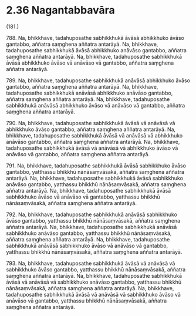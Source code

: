 # 2.36 Nagantabbavāra

(181.)

788\. Na, bhikkhave, tadahuposathe sabhikkhukā āvāsā abhikkhuko āvāso gantabbo, aññatra saṃghena aññatra antarāyā. Na, bhikkhave, tadahuposathe sabhikkhukā āvāsā abhikkhuko anāvāso gantabbo, aññatra saṃghena aññatra antarāyā. Na, bhikkhave, tadahuposathe sabhikkhukā āvāsā abhikkhuko āvāso vā anāvāso vā gantabbo, aññatra saṃghena aññatra antarāyā.

789\. Na, bhikkhave, tadahuposathe sabhikkhukā anāvāsā abhikkhuko āvāso gantabbo, aññatra saṃghena aññatra antarāyā. Na, bhikkhave, tadahuposathe sabhikkhukā anāvāsā abhikkhuko anāvāso gantabbo, aññatra saṃghena aññatra antarāyā. Na, bhikkhave, tadahuposathe sabhikkhukā anāvāsā abhikkhuko āvāso vā anāvāso vā gantabbo, aññatra saṃghena aññatra antarāyā.

790\. Na, bhikkhave, tadahuposathe sabhikkhukā āvāsā vā anāvāsā vā abhikkhuko āvāso gantabbo, aññatra saṃghena aññatra antarāyā. Na, bhikkhave, tadahuposathe sabhikkhukā āvāsā vā anāvāsā vā abhikkhuko anāvāso gantabbo, aññatra saṃghena aññatra antarāyā. Na, bhikkhave, tadahuposathe sabhikkhukā āvāsā vā anāvāsā vā abhikkhuko āvāso vā anāvāso vā gantabbo, aññatra saṃghena aññatra antarāyā.

791\. Na, bhikkhave, tadahuposathe sabhikkhukā āvāsā sabhikkhuko āvāso gantabbo, yatthassu bhikkhū nānāsaṃvāsakā, aññatra saṃghena aññatra antarāyā. Na, bhikkhave, tadahuposathe sabhikkhukā āvāsā sabhikkhuko anāvāso gantabbo, yatthassu bhikkhū nānāsaṃvāsakā, aññatra saṃghena aññatra antarāyā. Na, bhikkhave, tadahuposathe sabhikkhukā āvāsā sabhikkhuko āvāso vā anāvāso vā gantabbo, yatthassu bhikkhū nānāsaṃvāsakā, aññatra saṃghena aññatra antarāyā.

792\. Na, bhikkhave, tadahuposathe sabhikkhukā anāvāsā sabhikkhuko āvāso gantabbo, yatthassu bhikkhū nānāsaṃvāsakā, aññatra saṃghena aññatra antarāyā. Na, bhikkhave, tadahuposathe sabhikkhukā anāvāsā sabhikkhuko anāvāso gantabbo, yatthassu bhikkhū nānāsaṃvāsakā, aññatra saṃghena aññatra antarāyā. Na, bhikkhave, tadahuposathe sabhikkhukā anāvāsā sabhikkhuko āvāso vā anāvāso vā gantabbo, yatthassu bhikkhū nānāsaṃvāsakā, aññatra saṃghena aññatra antarāyā.

793\. Na, bhikkhave, tadahuposathe sabhikkhukā āvāsā vā anāvāsā vā sabhikkhuko āvāso gantabbo, yatthassu bhikkhū nānāsaṃvāsakā, aññatra saṃghena aññatra antarāyā. Na, bhikkhave, tadahuposathe sabhikkhukā āvāsā vā anāvāsā vā sabhikkhuko anāvāso gantabbo, yatthassu bhikkhū nānāsaṃvāsakā, aññatra saṃghena aññatra antarāyā. Na, bhikkhave, tadahuposathe sabhikkhukā āvāsā vā anāvāsā vā sabhikkhuko āvāso vā anāvāso vā gantabbo, yatthassu bhikkhū nānāsaṃvāsakā, aññatra saṃghena aññatra antarāyā.
